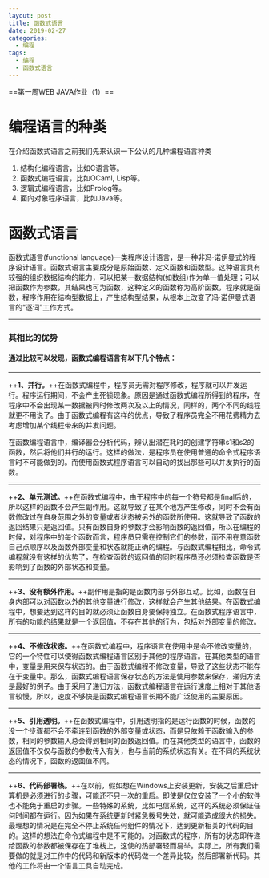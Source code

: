 ```yaml
---
layout: post
title: 函数式语言
date: 2019-02-27
categories: 
  - 编程
tags:
  - 编程
  - 函数式语言
---
```


==第一周WEB JAVA作业（1）==

<!-- more -->

# 编程语言的种类
在介绍函数式语言之前我们先来认识一下公认的几种编程语言种类

1. 结构化编程语言，比如C语言等。
2. 函数式编程语言，比如OCaml, Lisp等。
3. 逻辑式编程语言，比如Prolog等。
4. 面向对象程序语言，比如Java等。

# 函数式语言
 
函数式语言(functional language)一类程序设计语言，是一种非冯·诺伊曼式的程序设计语言。函数式语言主要成分是原始函数、定义函数和函数型。这种语言具有较强的组织数据结构的能力，可以把某一数据结构(如数组)作为单一值处理；可以把函数作为参数，其结果也可为函数，这种定义的函数称为高阶函数，程序就是函数，程序作用在结构型数据上，产生结构型结果，从根本上改变了冯·诺伊曼式语言的“逐词”工作方式。

* * *
### 其相比的优势

#### 通过比较可以发现，函数式编程语言有以下几个特点：
* * *
++**1、并行。**++在函数式编程中，程序员无需对程序修改，程序就可以并发运行。程序运行期间，不会产生死锁现象。原因是通过函数式编程所得到的程序，在程序中不会出现某一数据被同时修改两次及以上的情况，同样的，两个不同的线程就更不用说了。由于函数式编程有这样的优点，导致了程序员完全不用花费精力去考虑增加某个线程带来的并发问题。

在函数编程语言中，编译器会分析代码，辨认出潜在耗时的创建字符串s1和s2的函数，然后将他们并行的运行。这样的做法，是程序员在使用普通的命令式程序语言时不可能做到的。而使用函数式程序语言可以自动的找出那些可以并发执行的函数。
* * *
++**2、单元测试。**++在函数式编程中，由于程序中的每一个符号都是final后的，所以这样的函数不会产生副作用。这就导致了在某个地方产生修改，同时不会有函数修改过在自身范围之外的变量或者状态被另外的函数所使用。这就导致了函数的返回结果只是返回值。只有函数自身的参数才会影响函数的返回值，所以在编程的时候，对程序中的每个函数而言，程序员只需在控制它们的参数，而不用在意函数自己点顺序以及函数外部变量和状态就能正确的编程。与函数式编程相比，命令式编程就没有这样的优势了，在检查函数的返回值的同时程序员还必须检查函数是否影响到了函数的外部状态和变量。
* * *
++**3、没有额外作用。**++副作用是指的是函数内部与外部互动。比如，函数在自身内部可以对函数以外的其他变量进行修改，这样就会产生其他结果。在函数式编程中，想要达到这样的目的就必须让函数自身要保持独立。在函数式程序语言中，所有的功能的结果就是一个返回值，不存在其他的行为，包括对外部变量的修改。
* * *
++**4、不修改状态。**++在函数式编程中，程序语言在使用中是会不修改变量的，它的一个特性可以使得函数式编程语言区别于其他的程序语言。在其他类型的语言中，变量是用来保存状态的。由于函数式编程不修改变量，导致了这些状态不能存在于变量中。那么，函数式编程语言保存状态的方法是使用参数来保存，递归方法是最好的例子。由于采用了递归方法，函数式编程语言在运行速度上相对于其他语言较慢，所以，速度不够快是函数式编程语言长期不能广泛使用的主要原因。
* * *
++**5、引用透明。**++在函数式编程中，引用透明指的是运行函数的时候，函数的没一个步骤都不会不牵连到函数的外部变量或状态，而是只依赖于函数输入的参数，相同的参数输入总会得到相同的函数返回值。而在其他类型的语言中，函数的返回值不仅仅与函数的参数传入有关，也与当前的系统状态有关。在不同的系统状态的情况下，函数的返回值不同。
* * *
++**6、代码部署热。**++在以前，假如想在Windows上安装更新，安装之后重启计算机是必须进行的步骤，可能还不只一次的重启。即使是仅仅安装了一个小的软件也不能免于重启的步骤。一些特殊的系统，比如电信系统，这样的系统必须保证任何时间都在运行。因为如果在系统更新时紧急拨号失效，就可能造成很大的损失。最理想的情况是在完全不停止系统任何组件的情况下，达到更新相关的代码的目的。这样的想法在命令式编程中是不可能的。对函数式的程序，所有的状态即传递给函数的参数都被保存在了堆栈上，这使的热部署轻而易举。实际上，所有我们需要做的就是对工作中的代码和新版本的代码做一个差异比较，然后部署新代码。其他的工作将由一个语言工具自动完成。
